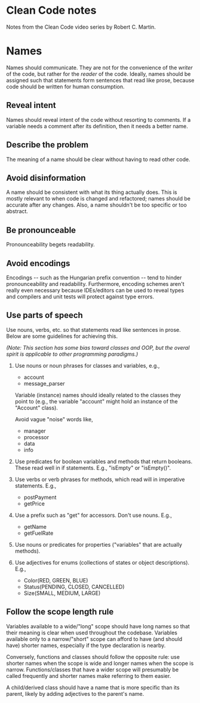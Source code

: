 # Clean Code notes

Notes from the Clean Code video series by Robert C. Martin.

# Names

Names should communicate. They are not for the convenience of the *writer* of
the code, but rather for the *reader* of the code. Ideally, names should be
assigned such that statements form sentences that read like prose, because code
should be written for human consumption.

## Reveal intent

Names should reveal intent of the code without resorting to comments. If a
variable needs a comment after its definition, then it needs a better name.

## Describe the problem

The meaning of a name should be clear without having to read other code.

## Avoid disinformation

A name should be consistent with what its thing actually does. This is mostly
relevant to when code is changed and refactored; names should be accurate after
any changes. Also, a name shouldn't be too specific or too abstract.

## Be pronounceable

Pronounceability begets readability.

## Avoid encodings

Encodings -- such as the Hungarian prefix convention -- tend to hinder
pronounceability and readability. Furthermore, encoding schemes aren't really
even necessary because IDEs/editors can be used to reveal types and compilers
and unit tests will protect against type errors.

## Use parts of speech

Use nouns, verbs, etc. so that statements read like sentences in prose. Below
are some guidelines for achieving this.

*(Note: This section has some bias toward classes and OOP, but the overal spirit
is applicable to other programming paradigms.)*

1.  Use nouns or noun phrases for classes and variables, e.g.,
    -    account
    -    message_parser

    Variable (instance) names should ideally related to the classes they point
    to (e.g., the variable "account" might hold an instance of the "Account"
    class).

    Avoid vague "noise" words like,
    -    manager
    -    processor
    -    data
    -    info

2.  Use predicates for boolean variables and methods that return booleans. These
    read well in if statements. E.g., "isEmpty" or "isEmpty()".

3.  Use verbs or verb phrases for methods, which read will in imperative
    statements. E.g.,
    -   postPayment
    -   getPrice

4.  Use a prefix such as "get" for accessors. Don't use nouns. E.g.,
    -   getName
    -   getFuelRate

5.  Use nouns or predicates for properties ("variables" that are actually
    methods).

6.  Use adjectives for enums (collections of states or object descriptions).
    E.g.,
    -   Color(RED, GREEN, BLUE)
    -   Status(PENDING, CLOSED, CANCELLED)
    -   Size(SMALL, MEDIUM, LARGE)

## Follow the scope length rule

Variables available to a wide/"long" scope should have long names so that their
meaning is clear when used throughout the codebase. Variables available only to
a narrow/"short" scope can afford to have (and should have) shorter names,
especially if the type declaration is nearby.

Conversely, functions and classes should follow the opposite rule: use shorter
names when the scope is wide and longer names when the scope is narrow.
Functions/classes that have a wider scope will presumably be called frequently
and shorter names make referring to them easier.

A child/derived class should have a name that is more specific than its parent,
likely by adding adjectives to the parent's name.
